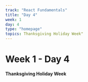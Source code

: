 ```yaml
---
track: "React Fundamentals"
title: "Day 4"
week: 1
day: 4
type: "homepage"
topics: Thanksgiving Holiday Week"
---
```



# Week 1 - Day 4

#### Thanksgiving Holiday Week
